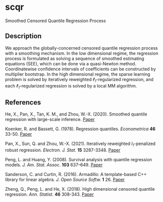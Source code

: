 # scqr

Smoothed Censored Quantile Regression Process

## Description

We approach the globally-concerned censored quantile regression process with a smoothing mechanism. 
In the low dimensional regime, the regression process is formulated as solving a sequence of smoothed estimating equations (SEE), which can be done via a quasi-Newton method.
Coordinatewise confidence intervals of coefficients can be constructed by multiplier bootstrap.
In the high dimensional regime, the sparse learning problem is solved by iteratively reweighted *&ell;<sub>1</sub>*-regularized regression, and each *&ell;<sub>1</sub>*-regularized regression is solved by a local MM algorithm.


## References

He, X., Pan, X., Tan, K. M., and Zhou, W.-X. (2020). Smoothed quantile regression with large-scale inference. [Paper](https://www.math.ucsd.edu/~xip024/Papers/sqr_main.pdf)

Koenker, R. and Bassett, G. (1978). Regression quantiles. *Econometrica* **46** 33-50. [Paper](https://www.jstor.org/stable/1913643?seq=1#metadata_info_tab_contents)

Pan, X., Sun, Q. and Zhou, W.-X. (2021). Iteratively reweighted *l<sub>1</sub>*-penalized robust regression. *Electron. J. Stat.* **15** 3287-3348. [Paper](https://doi.org/10.1214/21-EJS1862)

Peng, L. and Huang, Y. (2008). Survival analysis with quantile regression models. *J. Am. Stat. Assoc.* **103** 637–649. [Paper](https://doi.org/10.1198/016214508000000355)

Sanderson, C. and Curtin, R. (2016). Armadillo: A template-based C++ library for linear algebra. *J. Open Source Softw.* **1** 26. [Paper](https://joss.theoj.org/papers/10.21105/joss.00026.pdf)

Zheng, Q., Peng, L. and He, X. (2018). High dimensional censored quantile regression. *Ann. Statist.* **46** 308-343. [Paper](https://doi.org/10.1214/17-AOS1551)

